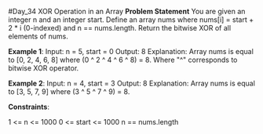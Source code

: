 #Day_34  XOR Operation in an Array
**Problem Statement**
You are given an integer n and an integer start.
Define an array nums where nums[i] = start + 2 * i (0-indexed) and n == nums.length.
Return the bitwise XOR of all elements of nums.


**Example 1**:
Input: n = 5, start = 0
Output: 8
Explanation: Array nums is equal to [0, 2, 4, 6, 8] where (0 ^ 2 ^ 4 ^ 6 ^ 8) = 8.
Where "^" corresponds to bitwise XOR operator.

**Example 2**:
Input: n = 4, start = 3
Output: 8
Explanation: Array nums is equal to [3, 5, 7, 9] where (3 ^ 5 ^ 7 ^ 9) = 8.
 

**Constraints**:

1 <= n <= 1000
0 <= start <= 1000
n == nums.length
